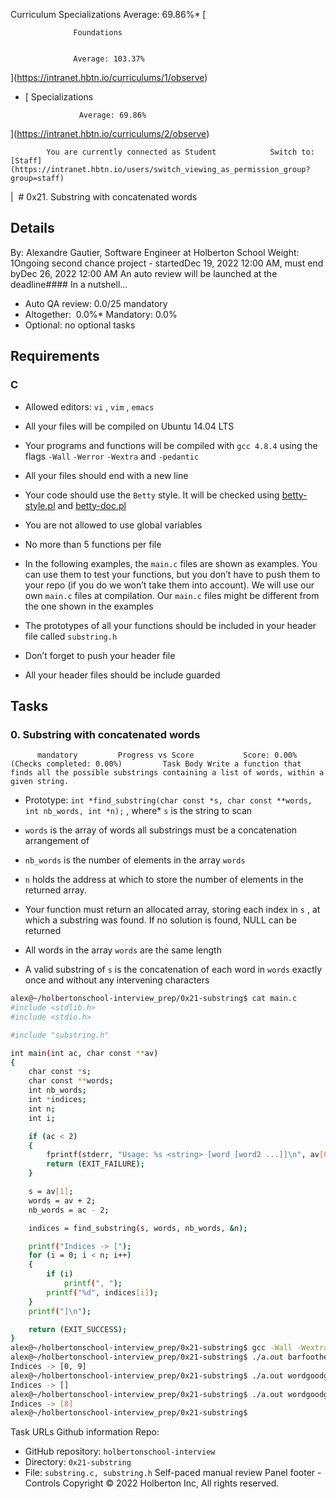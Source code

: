 Curriculum Specializations Average: 69.86%\* [

                  Foundations


                  Average: 103.37%

](https://intranet.hbtn.io/curriculums/1/observe)

- [
  Specializations

                  Average: 69.86%

](https://intranet.hbtn.io/curriculums/2/observe)

            You are currently connected as Student            Switch to:            [Staff](https://intranet.hbtn.io/users/switch_viewing_as_permission_group?group=staff)

|  # 0x21. Substring with concatenated words

## Details

By: Alexandre Gautier, Software Engineer at Holberton School Weight: 1Ongoing second chance project - startedDec 19, 2022 12:00 AM, must end byDec 26, 2022 12:00 AM An auto review will be launched at the deadline#### In a nutshell…

- Auto QA review: 0.0/25 mandatory
- Altogether:  0.0%\* Mandatory: 0.0%
- Optional: no optional tasks

## Requirements

### C

- Allowed editors: `vi` , `vim` , `emacs`
- All your files will be compiled on Ubuntu 14.04 LTS
- Your programs and functions will be compiled with `gcc 4.8.4` using the flags `-Wall` `-Werror` `-Wextra` and `-pedantic`
- All your files should end with a new line
- Your code should use the `Betty` style. It will be checked using [betty-style.pl](https://github.com/hs-hq/Betty/blob/master/betty-style.pl)
  and [betty-doc.pl](https://github.com/hs-hq/Betty/blob/master/betty-doc.pl)

- You are not allowed to use global variables
- No more than 5 functions per file
- In the following examples, the `main.c` files are shown as examples. You can use them to test your functions, but you don’t have to push them to your repo (if you do we won’t take them into account). We will use our own `main.c` files at compilation. Our `main.c` files might be different from the one shown in the examples
- The prototypes of all your functions should be included in your header file called `substring.h`
- Don’t forget to push your header file
- All your header files should be include guarded

## Tasks

### 0. Substring with concatenated words

          mandatory         Progress vs Score           Score: 0.00% (Checks completed: 0.00%)         Task Body Write a function that finds all the possible substrings containing a list of words, within a given string.

- Prototype: `int *find_substring(char const *s, char const **words, int nb_words, int *n);` , where\* `s` is the string to scan
- `words` is the array of words all substrings must be a concatenation arrangement of
- `nb_words` is the number of elements in the array `words`
- `n` holds the address at which to store the number of elements in the returned array.

- Your function must return an allocated array, storing each index in `s` , at which a substring was found. If no solution is found, NULL can be returned
- All words in the array `words` are the same length
- A valid substring of `s` is the concatenation of each word in `words` exactly once and without any intervening characters

```bash
alex@~/holbertonschool-interview_prep/0x21-substring$ cat main.c
#include <stdlib.h>
#include <stdio.h>

#include "substring.h"

int main(int ac, char const **av)
{
    char const *s;
    char const **words;
    int nb_words;
    int *indices;
    int n;
    int i;

    if (ac < 2)
    {
        fprintf(stderr, "Usage: %s <string> [word [word2 ...]]\n", av[0]);
        return (EXIT_FAILURE);
    }

    s = av[1];
    words = av + 2;
    nb_words = ac - 2;

    indices = find_substring(s, words, nb_words, &n);

    printf("Indices -> [");
    for (i = 0; i < n; i++)
    {
        if (i)
            printf(", ");
        printf("%d", indices[i]);
    }
    printf("]\n");

    return (EXIT_SUCCESS);
}
alex@~/holbertonschool-interview_prep/0x21-substring$ gcc -Wall -Wextra -Werror -pedantic main.c substring.c
alex@~/holbertonschool-interview_prep/0x21-substring$ ./a.out barfoothefoobarman foo bar
Indices -> [0, 9]
alex@~/holbertonschool-interview_prep/0x21-substring$ ./a.out wordgoodgoodgoodbestword word good best word
Indices -> []
alex@~/holbertonschool-interview_prep/0x21-substring$ ./a.out wordgoodgoodgoodbestword word good best good
Indices -> [8]
alex@~/holbertonschool-interview_prep/0x21-substring$

```

Task URLs Github information Repo:

- GitHub repository: `holbertonschool-interview`
- Directory: `0x21-substring`
- File: `substring.c, substring.h`
  Self-paced manual review Panel footer - Controls
  Copyright © 2022 Holberton Inc, All rights reserved.
